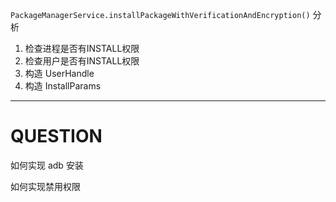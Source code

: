 [category]: android
[keywords]: packagemanager
[source]: http://blog.jobbole.com/67286/
[date]: 2014-12-08

`PackageManagerService.installPackageWithVerificationAndEncryption()` 分析

1. 检查进程是否有INSTALL权限
2. 检查用户是否有INSTALL权限
3. 构造 UserHandle
4. 构造 InstallParams

---
# QUESTION
如何实现 adb 安装

如何实现禁用权限


